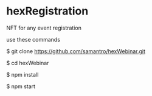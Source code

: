# hexRegistration
NFT for any event registration

use these commands 

$ git clone https://github.com/samantro/hexWebinar.git

$ cd hexWebinar

$ npm install

$ npm start
